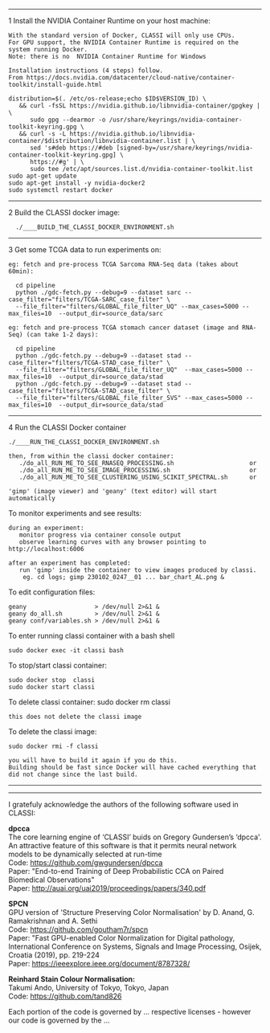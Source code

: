 
---
1   Install the NVIDIA Container Runtime on your host machine:

    With the standard version of Docker, CLASSI will only use CPUs.
    For GPU support, the NVIDIA Container Runtime is required on the system running Docker.
    Note: there is no  NVIDIA Container Runtime for Windows
    
    Installation instructions (4 steps) follow. 
    From https://docs.nvidia.com/datacenter/cloud-native/container-toolkit/install-guide.html

    distribution=$(. /etc/os-release;echo $ID$VERSION_ID) \
       && curl -fsSL https://nvidia.github.io/libnvidia-container/gpgkey | \
          sudo gpg --dearmor -o /usr/share/keyrings/nvidia-container-toolkit-keyring.gpg \
       && curl -s -L https://nvidia.github.io/libnvidia-container/$distribution/libnvidia-container.list | \
          sed 's#deb https://#deb [signed-by=/usr/share/keyrings/nvidia-container-toolkit-keyring.gpg] \
          https://#g' | \
          sudo tee /etc/apt/sources.list.d/nvidia-container-toolkit.list
    sudo apt-get update
    sudo apt-get install -y nvidia-docker2
    sudo systemctl restart docker

---
2   Build the CLASSI docker image:  
 
      ./____BUILD_THE_CLASSI_DOCKER_ENVIRONMENT.sh  
      
---
3  Get some TCGA data to run experiments on:  
 
    eg: fetch and pre-process TCGA Sarcoma RNA-Seq data (takes about 60min):  
    
      cd pipeline  
      python ./gdc-fetch.py --debug=9 --dataset sarc --case_filter="filters/TCGA-SARC_case_filter" \  
      --file_filter="filters/GLOBAL_file_filter_UQ" --max_cases=5000 --max_files=10  --output_dir=source_data/sarc  

    eg: fetch and pre-process TCGA stomach cancer dataset (image and RNA-Seq) (can take 1-2 days):   
    
      cd pipeline  
      python ./gdc-fetch.py --debug=9 --dataset stad --case_filter="filters/TCGA-STAD_case_filter" \  
      --file_filter="filters/GLOBAL_file_filter_UQ"  --max_cases=5000 --max_files=10  --output_dir=source_data/stad  
      python ./gdc-fetch.py --debug=9 --dataset stad --case_filter="filters/TCGA-STAD_case_filter" \  
      --file_filter="filters/GLOBAL_file_filter_SVS" --max_cases=5000 --max_files=10  --output_dir=source_data/stad  

---
4   Run the CLASSI Docker container  

    ./____RUN_THE_CLASSI_DOCKER_ENVIRONMENT.sh
      
    then, from within the classi docker container:
       ./do_all_RUN_ME_TO_SEE_RNASEQ_PROCESSING.sh                     or
       ./do_all_RUN_ME_TO_SEE_IMAGE_PROCESSING.sh                      or
       ./do_all_RUN_ME_TO_SEE_CLUSTERING_USING_SCIKIT_SPECTRAL.sh      or

    'gimp' (image viewer) and 'geany' (text editor) will start automatically
    

 To monitor experiments and see results:

    during an experiment:
       monitor progress via container console output
       observe learning curves with any browser pointing to http://localhost:6006
       
    after an experiment has completed:
       run 'gimp' inside the container to view images produced by classi. 
        eg. cd logs; gimp 230102_0247__01 ... bar_chart_AL.png &

 To edit configuration files:

    geany                   > /dev/null 2>&1 &
    geany do_all.sh         > /dev/null 2>&1 &
    geany conf/variables.sh > /dev/null 2>&1 &

 To enter running classi container with a bash shell

    sudo docker exec -it classi bash

 To stop/start classi container:

    sudo docker stop  classi
    sudo docker start classi

 To delete classi container:
    sudo docker rm classi

    this does not delete the classi image

 To delete the classi image:

    sudo docker rmi -f classi

    you will have to build it again if you do this. 
    Building should be fast since Docker will have cached everything that did not change since the last build.

---






---
I gratefuly acknowledge the authors of the following software used in CLASSI:

**dpcca**  
The core learning engine of ‘CLASSI’ buids on Gregory Gundersen’s ‘dpcca'. 
      An attractive feature of this software is that it permits neural network models to be dynamically selected at run-time  
Code: https://github.com/gwgundersen/dpcca  
Paper: "End-to-end Training of Deep Probabilistic CCA on Paired Biomedical Observations"  
Paper: http://auai.org/uai2019/proceedings/papers/340.pdf  

**SPCN**  
GPU version of 'Structure Preserving Color Normalisation' by D. Anand, G. Ramakrishnan and A. Sethi  
Code:  https://github.com/goutham7r/spcn  
Paper: "Fast GPU-enabled Color Normalization for Digital pathology, International Conference on Systems, 
        Signals and Image Processing, Osijek, Croatia (2019), pp. 219-224  
Paper: https://ieeexplore.ieee.org/document/8787328/  

**Reinhard Stain Colour Normalisation:**  
Takumi Ando, University of Tokyo, Tokyo, Japan  
Code: https://github.com/tand826  
  
  
  
Each portion of the code is governed by ... respective licenses - however our code is governed by the ...

